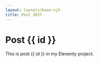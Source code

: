 ```yaml
---
layout: layouts/base.njk
title: Post 3837
---
```


# Post {{ id }}

This is post {{ id }} in my Eleventy project.
